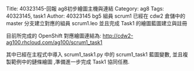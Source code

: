 Title: 40323145-回報 ag8初步繪圖主機與連結
Category: ag8
Tags: 40323145, task1
Author: 40323145
bg5 組員 scrum1 已經在 cdw2 倉儲中的 master 分支建立對應的組員 scrum1.leo 並且完成 Task1 的繪圖藍圖建立與註冊

<!-- PELICAN_END_SUMMARY -->

目前所完成的 OpenShift 對應繪圖連結為: <a href="http://cdw2-ag100.rhcloud.com/ag100/scrum1_task1">http://cdw2-ag100.rhcloud.com/ag100/scrum1_task1</a>

其中已經在主程式中導入 scrum1_task1.py 中的 scrum1_task1 藍圖變數, 並且複製範例中的鏈條繪圖 ,準備進一步完成 Task1 協同任務.
